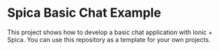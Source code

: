 # Spica Basic Chat Example

This project shows how to develop a basic chat application with Ionic + Spica. You can use this repository as a template for your own projects.